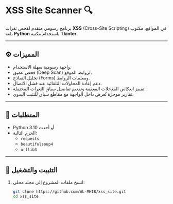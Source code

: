 # XSS Site Scanner 🔍

برنامج رسومي متقدم لفحص ثغرات **XSS** (Cross-Site Scripting) في المواقع، مكتوب بلغة **Python** باستخدام مكتبة **Tkinter**.

---

## ⚙️ المميزات

- واجهة رسومية سهلة الاستخدام.
- فحص عميق (Deep Scan) لروابط الموقع.
- تحليل النماذج (Forms) ومعلمات الروابط.
- دعم إعادة المحاولات التلقائية عند فشل الاتصال.
- تمييز انعكاس المدخلات المعقمة وتقديم تفاصيل سياق الثغرات المحتملة.
- تقارير موجزة تُعرض داخل الواجهة مع مقاطع سياق للتثبت اليدوي.

---

## 🧩 المتطلبات

- Python 3.10 أو أحدث
- الحزم التالية:
  - `requests`
  - `beautifulsoup4`
  - `urllib3`

---

## 🔧 التثبيت والتشغيل

1. انسخ ملفات المشروع إلى مجلد محلي:
   ```bash
   git clone https://github.com/AL-MHIB/xss_site.git
   cd xss_site
